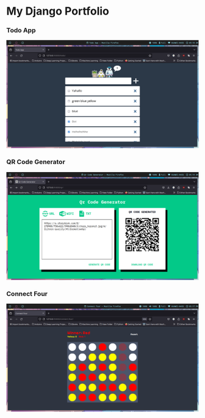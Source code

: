 # My Django Portfolio

### Todo App

![Todo App](https://raw.githubusercontent.com/toki-04/portfolio/main/project-images/todo-app.png)

### QR Code Generator

![QR Code Generator](https://raw.githubusercontent.com/toki-04/portfolio/main/project-images/qr-code-generator.png)

### Connect Four

![Connect Four](https://raw.githubusercontent.com/toki-04/portfolio/main/project-images/connect_four.png)
